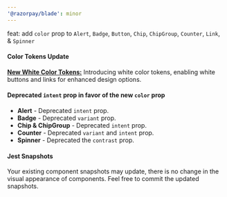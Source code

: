 ```yaml
---
'@razorpay/blade': minor
---
```


feat: add `color` prop to `Alert`, `Badge`, `Button`, `Chip`, `ChipGroup`, `Counter`, `Link`, & `Spinner`

#### Color Tokens Update

**[New White Color Tokens:](https://blade.razorpay.com/?path=/docs/tokens-colors--page)** Introducing white color tokens, enabling white buttons and links for enhanced design options.

#### Deprecated `intent` prop in favor of the new `color` prop

- **Alert** - Deprecated `intent` prop.
- **Badge** - Deprecated `variant` prop.
- **Chip & ChipGroup** - Deprecated `intent` prop.
- **Counter** - Deprecated `variant` and `intent` prop.
- **Spinner** - Deprecated the `contrast` prop.

#### Jest Snapshots

Your existing component snapshots may update, there is no change in the visual appearance of components. Feel free to commit the updated snapshots.

